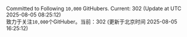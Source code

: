 Committed to Following `10,000` GitHubers. Current: <!-- FOLLOWING_COUNT -->302<!-- FOLLOWING_COUNT --> (Update at UTC <!-- LAST_UPDATED -->2025-08-05 08:25:12<!-- LAST_UPDATED -->)<br>
致力于关注`10,000`个GitHuber。当前：<!-- FOLLOWING_COUNT -->302<!-- FOLLOWING_COUNT --> (更新于北京时间 <!-- LAST_UPDATED_CST -->2025-08-05 16:25:12<!-- LAST_UPDATED_CST -->)
